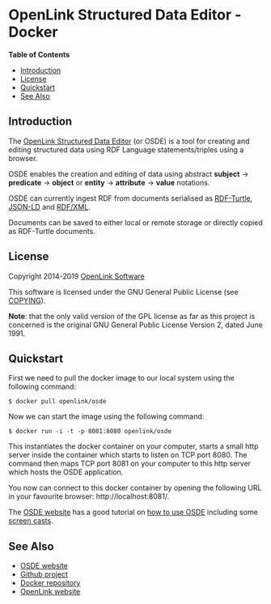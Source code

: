 # OpenLink Structured Data Editor - Docker

<!-- START doctoc generated TOC please keep comment here to allow auto update -->
<!-- DON'T EDIT THIS SECTION, INSTEAD RE-RUN doctoc TO UPDATE -->
**Table of Contents**

- [Introduction](#introduction)
- [License](#license)
- [Quickstart](#quickstart)
- [See Also](#see-also)

<!-- END doctoc generated TOC please keep comment here to allow auto update -->


##  Introduction
The [OpenLink Structured Data Editor](http://osde.openlinksw.com/) (or OSDE) is a tool for
creating and editing structured data using RDF Language statements/triples using a browser.

OSDE enables the creation and editing of data using abstract **subject** &rightarrow; **predicate**
&rightarrow; **object** or **entity** &rightarrow; **attribute** &rightarrow; **value** notations.

OSDE can currently ingest RDF from documents serialised as
[RDF-Turtle](http://dbpedia.org/resource/Turtle_(syntax)),
[JSON-LD](http://dbpedia.org/resource/JSON-LD) and [RDF/XML](http://dbpedia.org/resource/RDF/XML).

Documents can be saved to either local or remote storage or directly copied as RDF-Turtle
documents.


## License
Copyright 2014-2019 [OpenLink Software](mailto:opensource@openlinksw.com)

This software is licensed under the GNU General Public License (see
[COPYING](http://github.com/openlink/rdf-editor/blob/develop/COPYING)).

**Note**: that the only valid version of the GPL license as far as this project is concerned
is the original GNU General Public License Version 2, dated June 1991.


## Quickstart
First we need to pull the docker image to our local system using the following command:

    $ docker pull openlink/osde

Now we can start the image using the following command:

    $ docker run -i -t -p 8081:8080 openlink/osde

This instantiates the docker container on your computer, starts a small http server
inside the container which starts to listen on TCP port 8080.  The command then maps TCP port 8081 on
your computer to this http server which hosts the OSDE application.

You now can connect to this docker container by opening the following URL in your favourite
browser: http://localhost:8081/.

The [OSDE website](http://osde.openlinksw.com) has a good tutorial on [how to
use OSDE](http://osde.openlinksw.com/#How_do_I_use_OSDE) including some [screen
casts](http://osde.openlinksw.com/#UsageScreencasts).


## See Also
  - [OSDE website](http://osde.openlinksw.com/)
  - [Github project](https://github.com/openlink/rdf-editor/)
  - [Docker repository](https://cloud.docker.com/repository/docker/openlink/osde/)
  - [OpenLink website](https://www.openlinksw.com/)
